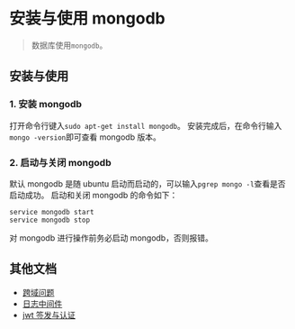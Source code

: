 # 安装与使用 mongodb

> 数据库使用`mongodb`。

## 安装与使用

### 1. 安装 mongodb

打开命令行键入`sudo apt-get install mongodb`。
安装完成后，在命令行输入`mongo -version`即可查看 mongodb 版本。

### 2. 启动与关闭 mongodb

默认 mongodb 是随 ubuntu 启动而启动的，可以输入`pgrep mongo -l`查看是否启动成功。
启动和关闭 mongodb 的命令如下：

```
service mongodb start
service mongodb stop
```

对 mongodb 进行操作前务必启动 mongodb，否则报错。

## 其他文档

- [跨域问题](./跨域问题.md)
- [日志中间件](./日志中间件.md)
- [jwt 签发与认证](docs/jwt签发与认证.md)
